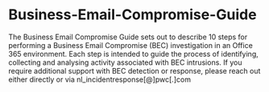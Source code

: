 # Business-Email-Compromise-Guide
The Business Email Compromise Guide sets out to describe 10 steps for performing a Business Email Compromise (BEC) investigation in an Office 365 environment. 
Each step is intended to guide the process of identifying, collecting and analysing activity associated with BEC intrusions. 
If you require additional support with BEC detection or response, please reach out either directly or via nl_incidentresponse[@]pwc[.]com 
